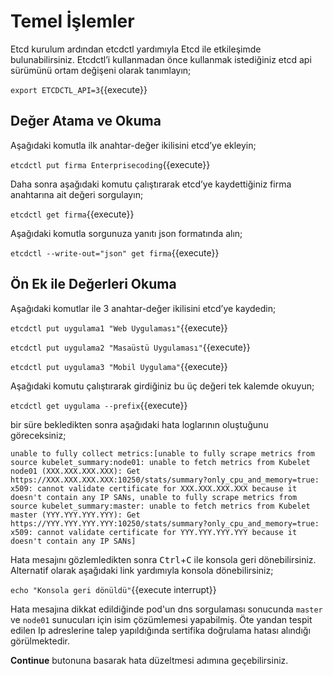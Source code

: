 # Temel İşlemler

Etcd kurulum ardından etcdctl yardımıyla Etcd ile etkileşimde bulunabilirsiniz. Etcdctl’i kullanmadan önce kullanmak istediğiniz etcd api sürümünü ortam değişeni olarak tanımlayın;

`export ETCDCTL_API=3`{{execute}}

## Değer Atama ve Okuma

Aşağıdaki komutla ilk anahtar-değer ikilisini etcd’ye ekleyin;


`etcdctl put firma Enterprisecoding`{{execute}}

Daha sonra aşağıdaki komutu çalıştırarak etcd’ye kaydettiğiniz firma anahtarına ait değeri sorgulayın;

`etcdctl get firma`{{execute}}

Aşağıdaki komutla sorgunuza yanıtı json formatında alın;

`etcdctl --write-out="json" get firma`{{execute}}

## Ön Ek ile Değerleri Okuma

Aşağıdaki komutlar ile 3 anahtar-değer ikilisini etcd’ye kaydedin;

`etcdctl put uygulama1 "Web Uygulaması"`{{execute}}

`etcdctl put uygulama2 "Masaüstü Uygulaması"`{{execute}}

`etcdctl put uygulama3 "Mobil Uygulama"`{{execute}}

Aşağıdaki komutu çalıştırarak girdiğiniz bu üç değeri tek kalemde okuyun;

`etcdctl get uygulama --prefix`{{execute}}

bir süre bekledikten sonra aşağıdaki hata loglarının oluştuğunu göreceksiniz;

`unable to fully collect metrics:[unable to fully scrape metrics from source kubelet_summary:node01: unable to fetch metrics from Kubelet node01 (XXX.XXX.XXX.XXX): Get https://XXX.XXX.XXX.XXX:10250/stats/summary?only_cpu_and_memory=true: x509: cannot validate certificate for XXX.XXX.XXX.XXX because it doesn't contain any IP SANs, unable to fully scrape metrics from source kubelet_summary:master: unable to fetch metrics from Kubelet master (YYY.YYY.YYY.YYY): Get https://YYY.YYY.YYY.YYY:10250/stats/summary?only_cpu_and_memory=true: x509: cannot validate certificate for YYY.YYY.YYY.YYY because it doesn't contain any IP SANs]`

Hata mesajını gözlemledikten sonra <kbd>Ctrl</kbd>+<kbd>C</kbd> ile konsola geri dönebilirsiniz. Alternatif olarak aşağıdaki link yardımıyla konsola dönebilirsiniz;

`echo "Konsola geri dönüldü"`{{execute interrupt}}

Hata mesajına dikkat edildiğinde pod'un dns sorgulaması sonucunda `master` ve `node01` sunucuları için isim çözümlemesi yapabilmiş. Öte yandan tespit edilen Ip adreslerine talep yapıldığında sertifika doğrulama hatası alındığı görülmektedir.

**Continue** butonuna basarak hata düzeltmesi adımına geçebilirsiniz.
